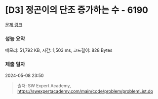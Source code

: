 # [D3] 정곤이의 단조 증가하는 수 - 6190 

[문제 링크](https://swexpertacademy.com/main/code/problem/problemDetail.do?contestProbId=AWcPjEuKAFgDFAU4) 

### 성능 요약

메모리: 51,792 KB, 시간: 1,503 ms, 코드길이: 828 Bytes

### 제출 일자

2024-05-08 23:50



> 출처: SW Expert Academy, https://swexpertacademy.com/main/code/problem/problemList.do